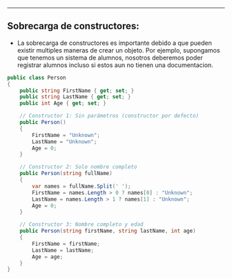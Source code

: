 
---
## Sobrecarga de constructores:
- La sobrecarga de constructores es importante debido a que pueden existir multiples maneras de crear un objeto. Por ejemplo, supongamos que tenemos un sistema de alumnos, nosotros deberemos poder registrar alumnos incluso si estos aun no tienen una documentacion. 

```csharp
public class Person
{
    public string FirstName { get; set; }
    public string LastName { get; set; }
    public int Age { get; set; }

    // Constructor 1: Sin parámetros (constructor por defecto)
    public Person()
    {
        FirstName = "Unknown";
        LastName = "Unknown";
        Age = 0;
    }

    // Constructor 2: Solo nombre completo
    public Person(string fullName)
    {
        var names = fullName.Split(' ');
        FirstName = names.Length > 0 ? names[0] : "Unknown";
        LastName = names.Length > 1 ? names[1] : "Unknown";
        Age = 0;
    }

    // Constructor 3: Nombre completo y edad
    public Person(string firstName, string lastName, int age)
    {
        FirstName = firstName;
        LastName = lastName;
        Age = age;
    }
}

```

